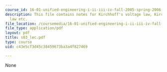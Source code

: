 ```yaml
---
course_id: 16-01-unified-engineering-i-ii-iii-iv-fall-2005-spring-2006
description: This file contains notes for Kirchhoff's voltage law, Kirchhoff's current
  law etc.
file_location: /coursemedia/16-01-unified-engineering-i-ii-iii-iv-fall-2005-spring-2006/c43e5cf3d45c38459673ba3a4f827469_s03_lec.pdf
file_type: application/pdf
layout: pdf
title: s03_lec.pdf
type: course
uid: c43e5cf3d45c38459673ba3a4f827469

---
```

None